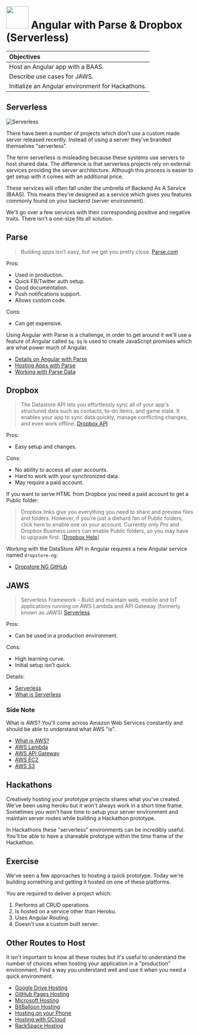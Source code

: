 # <img src="https://cloud.githubusercontent.com/assets/7833470/10899314/63829980-8188-11e5-8cdd-4ded5bcb6e36.png" height="60"> Angular with Parse & Dropbox (Serverless)

| Objectives |
| :--- |
| Host an Angular app with a BAAS. |
| Describe use cases for JAWS. |
| Initialize an Angular environment for Hackathons. |

## Serverless

![Serverless](https://cloud.githubusercontent.com/assets/1329385/12457048/6016644a-bf57-11e5-9287-f7a41ccf94aa.gif)

There have been a number of projects which don't use a custom made server released recently. Instead of using a server they've branded themselves "serverless".

The term serverless is misleading because these systems use servers to host shared data. The difference is that serverless projects rely on external services providing the server architecture. Although this process is easier to get setup with it comes with an additional price.

These services will often fall under the umbrella of Backend As A Service (BAAS). This means they're designed as a service which gives you features commonly found on your backend (server environment).

We'll go over a few services with their corresponding positive and negative traits. There isn't a one-size fits all solution.

## Parse

> Building apps isn't easy, but we get you pretty close. <a href="https://parse.com/" target="_blank">Parse.com</a>

Pros:

* Used in production.
* Quick FB/Twitter auth setup.
* Good documentation.
* Push notifications support.
* Allows custom code.

Cons:

* Can get expensive.

Using Angular with Parse is a challenge, in order to get around it we'll use a feature of Angular called `$q`. `$q` is used to create JavaScript promises which are what power much of Angular.

* <a href="http://tumba.solutions/blog/angularjs-and-parse" target="_blank">Details on Angular with Parse</a>
* <a href="https://parse.com/apps/quickstart#hosting/unix" target="_blank">Hosting Apps with Parse</a>
* <a href="https://parse.com/apps/quickstart#parse_data/web/existing" target="_blank">Working with Parse Data</a>

## Dropbox

> The Datastore API lets you effortlessly sync all of your app's structured data such as contacts, to-do items, and game state. It enables your app to sync data quickly, manage conflicting changes, and even work offline. <a href="https://www.dropbox.com/developers-v1/datastore/sdks/other" target="_blank">Dropbox API</a>

Pros:

* Easy setup and changes.

Cons:

* No ability to access all user accounts.
* Hard to work with your synchronized data.
* May require a paid account.

If you want to serve HTML from Dropbox you need a paid account to get a Public folder:

> Dropbox links give you everything you need to share and preview files and folders. However, if you’re just a diehard fan of Public folders, click here to enable one on your account. Currently only Pro and Dropbox Business users can enable Public folders, so you may have to upgrade first. [<a href="https://www.dropbox.com/en/help/16" target="_blank">Dropbox Help</a>]

Working with the DataStore API in Angular requires a new Angular service named `dropstore-ng`:

* <a href="https://github.com/AnalogJ/dropstore-ng" target="_blank">Dropstore NG GitHub</a>

## JAWS

> Serverless Framework – Build and maintain web, mobile and IoT applications running on AWS Lambda and API Gateway (formerly known as JAWS) <a href="https://github.com/serverless/serverless" target="_blank">Serverless</a>

Pros:

* Can be used in a production environment.

Cons:

* High learning curve.
* Initial setup isn't quick.

Details:

* <a href="https://github.com/serverless/serverless" target="_blank">Serverless</a>
* <a href="http://docs.serverless.com/docs/backstory" target="_blank">What is Serverless</a>

### Side Note

What is AWS? You'll come across Amazon Web Services constantly and should be able to understand what AWS "is".

* <a href="https://aws.amazon.com/what-is-aws/" target="_blank">What is AWS?</a>
* <a href="https://aws.amazon.com/lambda/" target="_blank">AWS Lambda</a>
* <a href="https://aws.amazon.com/api-gateway/" target="_blank">AWS API Gateway</a>
* <a href="https://aws.amazon.com/ec2/" target="_blank">AWS EC2</a>
* <a href="https://aws.amazon.com/s3/" target="_blank">AWS S3</a>

## Hackathons

Creatively hosting your prototype projects shares what you've created. We've been using heroku but it won't always work in a short time frame. Sometimes you won't have time to setup your server environment and maintain server routes while building a Hackathon prototype.

In Hackathons these "serverless" environments can be incredibly useful. You'll be able to have a shareable prototype within the time frame of the Hackathon.

## Exercise

We've seen a few approaches to hosting a quick prototype. Today we're building something and getting it hosted on one of these platforms.

You are required to deliver a project which:

1. Performs all CRUD operations.
1. Is hosted on a service other than Heroku.
1. Uses Angular Routing.
1. Doesn't use a custom built server.

## Other Routes to Host

It isn't important to know all these routes but it's useful to understand the number of choices when hosting your application in a "production" environment. Find a way you understand well and use it when you need a quick environment.

* <a href="https://support.google.com/drive/answer/2881970?hl=en" target="_blank">Google Drive Hosting</a>
* <a href="https://pages.github.com/" target="_blank">GitHub Pages Hosting</a>
* <a href="https://msdn.microsoft.com/en-us/library/dn589776.aspx" target="_blank">Microsoft Hosting</a>
* <a href="https://www.bitballoon.com/" target="_blank">BitBalloon Hosting</a>
* <a href="http://www.androidguys.com/2014/04/22/host-website-android-device/" target="_blank">Hosting on your Phone</a>
* <a href="https://cloud.google.com/" target="_blank">Hosting with GCloud</a>
* <a href="https://www.rackspace.com/knowledge_center/article/serve-static-content-for-websites-by-using-cloud-files" target="_blank">RackSpace Hosting</a>
